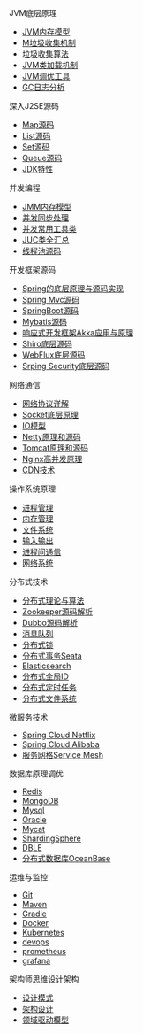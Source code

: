 
JVM底层原理
 * [JVM内存模型](/share/jvm/index.md?id=_1-jvm内存模型)
 * [M垃圾收集机制](/share/jvm/index.md?id=_2-垃圾收集机制详解)
 * [垃圾收集算法](/share/jvm/index.md?id=_3-垃圾收集算法详解)
 * [JVM类加载机制](/share/jvm/index.md?id=_4-jvm类加载机制)
 * [JVM调优工具](/share/jvm/index.md?id=_5-jvm调优工具)
 * [GC日志分析](/share/jvm/index.md?id=_6-gc日志分析)

深入J2SE源码
 * [Map源码](/share/j2se/map)
 * [List源码](/share/j2se/list)
 * [Set源码](/share/j2se/set)
 * [Queue源码](/share/j2se/queue)
 * [JDK特性](/share/j2se/jdk)

并发编程
 * [JMM内存模型](/share/concurrent/jmm)
 * [并发同步处理](/share/concurrent/synchronized)
 * [并发常用工具类](/share/concurrent/juc)
 * [JUC类全汇总](/share/concurrent/juc2)
 * [线程池源码](/share/concurrent/thread)

开发框架源码
 * [Spring的底层原理与源码实现](/share/frame/spring)
 * [Spring Mvc源码](/share/frame/springmvc)
 * [SpringBoot源码](/share/frame/springboot)
 * [Mybatis源码](/share/frame/mybatis)
 * [响应式开发框架Akka应用与原理](/share/frame/akka)
 * [Shiro底层源码](/share/frame/shiro)
 * [WebFlux底层源码](/share/frame/webflux)
 * [Srping Security底层源码](/share/frame/springsecurity)

网络通信
 * [网络协议详解](/share/network/net)
 * [Socket底层原理](/share/network/socket)
 * [IO模型](/share/network/io)
 * [Netty原理和源码](/share/network/netty)
 * [Tomcat原理和源码](/share/network/tomcat)
 * [Nginx高并发原理](/share/network/nginx)
 * [CDN技术](/share/network/cdn)

操作系统原理
 * [进程管理](/share/os/index.md?id=_1-进程管理)
 * [内存管理](/share/os/index.md?id=_1-内存管理)
 * [文件系统](/share/os/index.md?id=_1-文件系统)
 * [输入输出](/share/os/index.md?id=_1-输入输出)
 * [进程间通信](/share/os/index.md?id=_1-进程间通信)
 * [网络系统](/share/os/index.md?id=_1-网络系统)

分布式技术
 * [分布式理论与算法](/share/distributed/cap)
 * [Zookeeper源码解析](/share/distributed/zookeeper)
 * [Dubbo源码解析](/share/distributed/dubbo)
 * [消息队列](/share/distributed/mq)
 * [分布式锁](/share/distributed/dislock)
 * [分布式事务Seata](/share/distributed/seata)
 * [Elasticsearch](/share/distributed/elk)
 * [分布式全局ID](/share/distributed/snowflake)
 * [分布式定时任务](/share/distributed/disjob)
 * [分布式文件系统](/share/distributed/dfs)

微服务技术
 * [Spring Cloud Netflix](/share/microservice/springcloud)
 * [Spring Cloud Alibaba](/share/microservice/springclouda)
 * [服务网格Service Mesh](/share/microservice/servicemesh)

数据库原理调优
 * [Redis](/linux/redis.md)
 * [MongoDB](/share/database/mongodb)
 * [Mysql](/share/database/mysql)
 * [Oracle](/share/database/oracle)
 * [Mycat](/deploy/mycat)
 * [ShardingSphere](/share/database/shardingsphere)
 * [DBLE](/share/database/dble)
 * [分布式数据库OceanBase](/share/database/oceanbase)

运维与监控
 * [Git](/deploy/gitlab)
 * [Maven](/share/monitor/maven)
 * [Gradle](/share/monitor/gradle)
 * [Docker](/linux/docker)
 * [Kubernetes](/share/monitor/k8s)
 * [devops](/share/monitor/devops)
 * [prometheus](/share/monitor/prometheus)
 * [grafana](/deploy/grafana)

架构师思维设计架构
 * [设计模式](/share/designpattern/model)
 * [架构设计](/share/designpattern/design)
 * [领域驱动模型](/share/designpattern/ddd)

